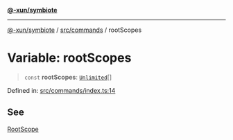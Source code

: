 [**@-xun/symbiote**](../../../README.md)

***

[@-xun/symbiote](../../../README.md) / [src/commands](../README.md) / rootScopes

# Variable: rootScopes

> `const` **rootScopes**: [`Unlimited`](../../configure/enumerations/UnlimitedGlobalScope.md#unlimited)[]

Defined in: [src/commands/index.ts:14](https://github.com/Xunnamius/symbiote/blob/de44cf3f9abbc7550310bea0f718d51d9fdbe834/src/commands/index.ts#L14)

## See

[RootScope](../../configure/enumerations/UnlimitedGlobalScope.md)
